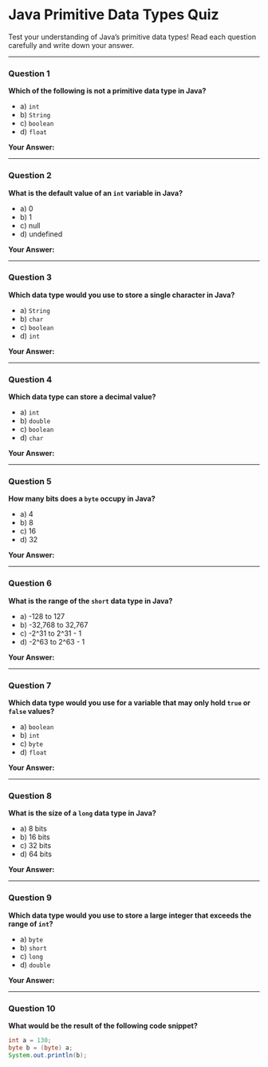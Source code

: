 # Java Primitive Data Types Quiz

Test your understanding of Java’s primitive data types! Read each question carefully and write down your answer.

---

### Question 1
**Which of the following is not a primitive data type in Java?**
- a) `int`
- b) `String`
- c) `boolean`
- d) `float`

**Your Answer:** 

---

### Question 2
**What is the default value of an `int` variable in Java?**
- a) 0
- b) 1
- c) null
- d) undefined

**Your Answer:** 

---

### Question 3
**Which data type would you use to store a single character in Java?**
- a) `String`
- b) `char`
- c) `boolean`
- d) `int`

**Your Answer:** 

---

### Question 4
**Which data type can store a decimal value?**
- a) `int`
- b) `double`
- c) `boolean`
- d) `char`

**Your Answer:** 

---

### Question 5
**How many bits does a `byte` occupy in Java?**
- a) 4
- b) 8
- c) 16
- d) 32

**Your Answer:** 

---

### Question 6
**What is the range of the `short` data type in Java?**
- a) -128 to 127
- b) -32,768 to 32,767
- c) -2^31 to 2^31 - 1
- d) -2^63 to 2^63 - 1

**Your Answer:** 

---

### Question 7
**Which data type would you use for a variable that may only hold `true` or `false` values?**
- a) `boolean`
- b) `int`
- c) `byte`
- d) `float`

**Your Answer:** 

---

### Question 8
**What is the size of a `long` data type in Java?**
- a) 8 bits
- b) 16 bits
- c) 32 bits
- d) 64 bits

**Your Answer:** 

---

### Question 9
**Which data type would you use to store a large integer that exceeds the range of `int`?**
- a) `byte`
- b) `short`
- c) `long`
- d) `double`

**Your Answer:** 

---

### Question 10
**What would be the result of the following code snippet?**
```java
int a = 130;
byte b = (byte) a;
System.out.println(b);
